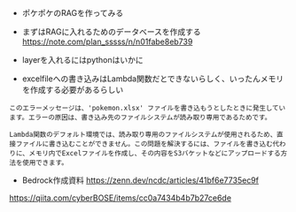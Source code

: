 - ポケポケのRAGを作ってみる
- まずはRAGに入れるためのデータベースを作成する
https://note.com/plan_sssss/n/n01fabe8eb739
- layerを入れるにはpythonはいかに

- excelfileへの書き込みはLambda関数だとできないらしく、いったんメモリを作成する必要があるらしい
```
このエラーメッセージは、'pokemon.xlsx' ファイルを書き込もうとしたときに発生しています。エラーの原因は、書き込み先のファイルシステムが読み取り専用であるためです。

Lambda関数のデフォルト環境では、読み取り専用のファイルシステムが使用されるため、直接ファイルに書き込むことができません。この問題を解決するには、ファイルを書き込む代わりに、メモリ内でExcelファイルを作成し、その内容をS3バケットなどにアップロードする方法を使用できます。
```

- Bedrock作成資料
https://zenn.dev/ncdc/articles/41bf6e7735ec9f

https://qiita.com/cyberBOSE/items/cc0a7434b4b7b27ce6de